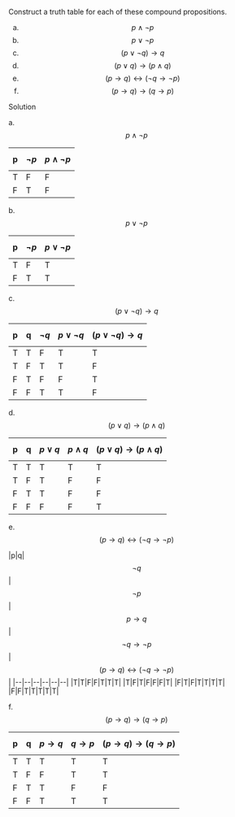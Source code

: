 Construct a truth table for each of these compound propositions.

1. $$p \wedge \neg p$$
2. $$p \vee \neg p$$
3. $$(p \vee \neg q) \rightarrow q$$
4. $$(p \vee q) \rightarrow (p \wedge q)$$
5. $$(p \rightarrow q) \leftrightarrow (\neg q \rightarrow \neg p)$$
6. $$(p \rightarrow q) \rightarrow (q \rightarrow p)$$

Solution

a. $$p \wedge \neg p$$

|p|$$\neg p$$|$$p \wedge \neg p$$|
|--|--|--|
|T|F|F|
|F|T|F|

b. $$p \vee \neg p$$

|p|$$\neg p$$|$$p \vee \neg p$$|
|--|--|--|
|T|F|T|
|F|T|T|

c. $$(p \vee \neg q) \rightarrow q$$

|p|q|$$\neg q$$|$$p \vee \neg q$$|$$(p \vee \neg q) \rightarrow q$$|
|--|--|--|--|--|
|T|T|F|T|T|
|T|F|T|T|F|
|F|T|F|F|T|
|F|F|T|T|F|

d. $$(p \vee q) \rightarrow (p \wedge q)$$

|p|q|$$p \vee q$$|$$p \wedge q$$|$$(p \vee q) \rightarrow (p \wedge q)$$|
|--|--|--|--|--|
|T|T|T|T|T|
|T|F|T|F|F|
|F|T|T|F|F|
|F|F|F|F|T|

e. $$(p \rightarrow q) \leftrightarrow (\neg q \rightarrow \neg p)$$

|p|q|$$\neg q$$|$$\neg p$$|$$p \rightarrow q$$|$$\neg q \rightarrow \neg p$$|$$(p \rightarrow q) \leftrightarrow (\neg q \rightarrow \neg p)$$|
|--|--|--|--|--|--|
|T|T|F|F|T|T|T|
|T|F|T|F|F|F|T|
|F|T|F|T|T|T|T|
|F|F|T|T|T|T|T|

f. $$(p \rightarrow q) \rightarrow (q \rightarrow p)$$

|p|q|$$p \rightarrow q$$|$$q \rightarrow p$$|$$(p \rightarrow q) \rightarrow (q \rightarrow p)$$|
|--|--|--|--|--|
|T|T|T|T|T|
|T|F|F|T|T|
|F|T|T|F|F|
|F|F|T|T|T|

<style type="text/css">
    ol { list-style-type: lower-alpha; }
</style>